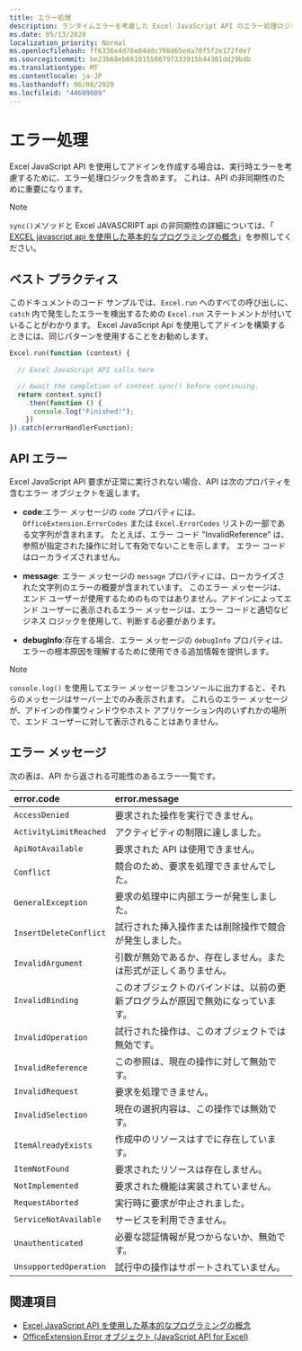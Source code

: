 ```yaml
---
title: エラー処理
description: ランタイムエラーを考慮した Excel JavaScript API のエラー処理ロジックについて説明します。
ms.date: 05/13/2020
localization_priority: Normal
ms.openlocfilehash: ff6336e4d76e84ddc708d65eda70f5f2e172fde7
ms.sourcegitcommit: be23b68eb661015508797333915b44381dd29bdb
ms.translationtype: MT
ms.contentlocale: ja-JP
ms.lasthandoff: 06/08/2020
ms.locfileid: "44609609"
---
```

# <a name="error-handling"></a>エラー処理

Excel JavaScript API を使用してアドインを作成する場合は、実行時エラーを考慮するために、エラー処理ロジックを含めます。 これは、API の非同期性のために重要になります。

> [!NOTE]
> `sync()`メソッドと Excel JAVASCRIPT api の非同期性の詳細については、「 [EXCEL javascript api を使用した基本的なプログラミングの概念](excel-add-ins-core-concepts.md)」を参照してください。

## <a name="best-practices"></a>ベスト プラクティス

このドキュメントのコード サンプルでは、`Excel.run` へのすべての呼び出しに、`catch` 内で発生したエラーを検出するための `Excel.run` ステートメントが付いていることがわかります。 Excel JavaScript Api を使用してアドインを構築するときには、同じパターンを使用することをお勧めします。

```js
Excel.run(function (context) {
  
  // Excel JavaScript API calls here

  // Await the completion of context.sync() before continuing.
  return context.sync()
    .then(function () {
      console.log("Finished!");
    })
}).catch(errorHandlerFunction);
```

## <a name="api-errors"></a>API エラー

Excel JavaScript API 要求が正常に実行されない場合、API は次のプロパティを含むエラー オブジェクトを返します。

- **code**:エラー メッセージの `code` プロパティには、`OfficeExtension.ErrorCodes` または `Excel.ErrorCodes` リストの一部である文字列が含まれます。 たとえば、エラー コード "InvalidReference" は、参照が指定された操作に対して有効でないことを示します。 エラー コードはローカライズされません。

- **message**: エラー メッセージの `message` プロパティには、ローカライズされた文字列のエラーの概要が含まれています。 このエラー メッセージは、エンド ユーザーが使用するためのものではありません。アドインによってエンド ユーザーに表示されるエラー メッセージは、エラー コードと適切なビジネス ロジックを使用して、判断する必要があります。

- **debugInfo**:存在する場合、エラー メッセージの `debugInfo` プロパティは、エラーの根本原因を理解するために使用できる追加情報を提供します。

> [!NOTE]
> `console.log()` を使用してエラー メッセージをコンソールに出力すると、それらのメッセージはサーバー上でのみ表示されます。 これらのエラー メッセージが、アドインの作業ウィンドウやホスト アプリケーション内のいずれかの場所で、エンド ユーザーに対して表示されることはありません。

## <a name="error-messages"></a>エラー メッセージ

次の表は、API から返される可能性のあるエラー一覧です。

|error.code | error.message |
|:----------|:--------------|
|`AccessDenied` |要求された操作を実行できません。|
|`ActivityLimitReached`|アクティビティの制限に達しました。|
|`ApiNotAvailable`|要求された API は使用できません。|
|`Conflict`|競合のため、要求を処理できませんでした。|
|`GeneralException`|要求の処理中に内部エラーが発生しました。|
|`InsertDeleteConflict`|試行された挿入操作または削除操作で競合が発生しました。|
|`InvalidArgument` |引数が無効であるか、存在しません。または形式が正しくありません。|
|`InvalidBinding`  |このオブジェクトのバインドは、以前の更新プログラムが原因で無効になっています。|
|`InvalidOperation`|試行された操作は、このオブジェクトでは無効です。|
|`InvalidReference`|この参照は、現在の操作に対して無効です。|
|`InvalidRequest`  |要求を処理できません。|
|`InvalidSelection`|現在の選択内容は、この操作では無効です。|
|`ItemAlreadyExists`|作成中のリソースはすでに存在しています。|
|`ItemNotFound` |要求されたリソースは存在しません。|
|`NotImplemented`  |要求された機能は実装されていません。|
|`RequestAborted`|実行時に要求が中止されました。|
|`ServiceNotAvailable`|サービスを利用できません。|
|`Unauthenticated` |必要な認証情報が見つからないか、無効です。|
|`UnsupportedOperation`|試行中の操作はサポートされていません。|

## <a name="see-also"></a>関連項目

- [Excel JavaScript API を使用した基本的なプログラミングの概念](excel-add-ins-core-concepts.md)
- [OfficeExtension.Error オブジェクト (JavaScript API for Excel)](/javascript/api/office/officeextension.error?view=excel-js-preview)
